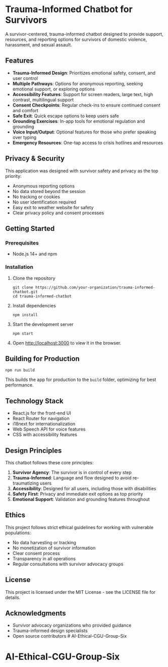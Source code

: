 # Trauma-Informed Chatbot for Survivors

A survivor-centered, trauma-informed chatbot designed to provide support, resources, and reporting options for survivors of domestic violence, harassment, and sexual assault.

## Features

- **Trauma-Informed Design**: Prioritizes emotional safety, consent, and user control
- **Multiple Pathways**: Options for anonymous reporting, seeking emotional support, or exploring options
- **Accessibility Features**: Support for screen readers, large text, high contrast, multilingual support
- **Consent Checkpoints**: Regular check-ins to ensure continued consent and comfort
- **Safe Exit**: Quick escape options to keep users safe
- **Grounding Exercises**: In-app tools for emotional regulation and grounding
- **Voice Input/Output**: Optional features for those who prefer speaking over typing
- **Emergency Resources**: One-tap access to crisis hotlines and resources

## Privacy & Security

This application was designed with survivor safety and privacy as the top priority:

- Anonymous reporting options
- No data stored beyond the session
- No tracking or cookies
- No user identification required
- Easy exit to weather website for safety
- Clear privacy policy and consent processes

## Getting Started

### Prerequisites

- Node.js 14+ and npm 

### Installation

1. Clone the repository
   ```
   git clone https://github.com/your-organization/trauma-informed-chatbot.git
   cd trauma-informed-chatbot
   ```

2. Install dependencies
   ```
   npm install
   ```

3. Start the development server
   ```
   npm start
   ```

4. Open [http://localhost:3000](http://localhost:3000) to view it in the browser.

## Building for Production

```
npm run build
```

This builds the app for production to the `build` folder, optimizing for best performance.

## Technology Stack

- React.js for the front-end UI
- React Router for navigation
- i18next for internationalization
- Web Speech API for voice features
- CSS with accessibility features

## Design Principles

This chatbot follows these core principles:

1. **Survivor Agency**: The survivor is in control of every step
2. **Trauma-Informed**: Language and flow designed to avoid re-traumatizing users
3. **Accessibility**: Designed for all users, including those with disabilities
4. **Safety First**: Privacy and immediate exit options as top priority
5. **Emotional Support**: Validation and grounding features throughout

## Ethics

This project follows strict ethical guidelines for working with vulnerable populations:

- No data harvesting or tracking
- No monetization of survivor information
- Clear consent process
- Transparency in all operations
- Regular consultations with survivor advocacy groups

## License

This project is licensed under the MIT License - see the LICENSE file for details.

## Acknowledgments

- Survivor advocacy organizations who provided guidance
- Trauma-informed design specialists
- Open source contributors # AI-Ethical-CGU-Group-Six
# AI-Ethical-CGU-Group-Six
